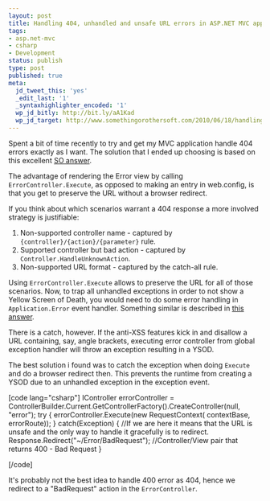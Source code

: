 ```yaml
---
layout: post
title: Handling 404, unhandled and unsafe URL errors in ASP.NET MVC application
tags:
- asp.net-mvc
- csharp
- Development
status: publish
type: post
published: true
meta:
  jd_tweet_this: 'yes'
  _edit_last: '1'
  _syntaxhighlighter_encoded: '1'
  wp_jd_bitly: http://bit.ly/aA1Kad
  wp_jd_target: http://www.somethingorothersoft.com/2010/06/18/handling-404-unhandled-and-unsafe-url-errors-in-asp-net-mvc-application/
---
```

Spent a bit of time recently to try and get my MVC application handle 404 errors exactly as I want. The solution that I ended up choosing is based on this excellent [SO answer][1].

The advantage of rendering the Error view by calling `ErrorController.Execute`, as opposed to making an entry in web.config, is that you get to preserve the URL without a browser redirect.

If you think about which scenarios warrant a 404 response a more involved strategy is justifiable:

1. Non-supported controller name - captured by `{controller}/{action}/{parameter}` rule.
2. Supported controller but bad action - captured by `Controller.HandleUnknownAction`.
3. Non-supported URL format - captured by the catch-all rule.

Using `ErrorController.Execute` allows to preserve the URL for all of those scenarios. Now, to trap all unhandled exceptions in order to not show a Yellow Screen of Death, you would need to do some error handling in `Application.Error` event handler. Something similar is described in [this answer][2].

There is a catch, however. If the anti-XSS features kick in and disallow a URL containing, say, angle brackets, executing error controller from global exception handler will throw an exception resulting in a YSOD.

The best solution i found was to catch the exception when doing `Execute` and do a browser redirect then. This prevents the runtime from creating a YSOD due to an unhandled exception in the exception event.

<div>
[code lang="csharp"]
IController errorController = ControllerBuilder.Current.GetControllerFactory().CreateController(null, &quot;error&quot;);
try {
	errorController.Execute(new RequestContext(
			contextBase, errorRoute));
} catch(Exception) {
	//If we are here it means that the URL is unsafe and the only way to handle it gracefully is to redirect.
	Response.Redirect(&quot;~/Error/BadRequest&quot;); //Controller/View pair that returns 400 - Bad Request
}

[/code]
</div>

It's probably not the best idea to handle 400 error as 404, hence we redirect to a "BadRequest" action in the `ErrorController`.

  [1]: http://stackoverflow.com/questions/619895/how-can-i-properly-handle-404s-in-asp-net-mvc/2577095#2577095
  [2]: http://stackoverflow.com/questions/619895/how-can-i-properly-handle-404s-in-asp-net-mvc/620559#620559
